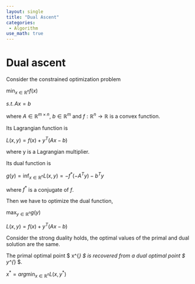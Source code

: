 ```yaml
---
layout: single
title: "Dual Ascent"
categories:
 - Algorithm
use_math: true
---
```



# Dual ascent



Consider the constrained optimization problem

$\min_{x\in \mathbb{R}^{n}} f(x)$

$s.t. \,Ax=b$

where $A\in \mathbb{R}^{m\times n}$, $b\in \mathbb{R}^{m}$ and $f:\mathbb{R}^{n}\rightarrow \mathbb{R}$ is a convex function.

Its Lagrangian function is

$L(x, y) = f(x) + y^{T}(Ax-b)$

where y is a Lagrangian multiplier.

Its dual function is

$g(y) = \inf _{x\in \mathbb{R}^{n}} L(x, y) = -f^{*}(-A^{T}y)-b^{T}y$

where $f^{*}$ is a conjugate of $f$.

Then we have to optimize the dual function,

$\max _{y\in \mathbb{R}^{n}} g(y)$

$L(x, y) = f(x) + y^{T}(Ax-b)$

Consider the strong duality holds, the optimal values of the primal and dual solution are the same.

The primal optimal point $ x^{*} $ is recovered from a dual optimal point $ y^{*} $.

$x^{*}=arg\min_{x\in \mathbb{R}^{n}} L(x,y^{*})$


